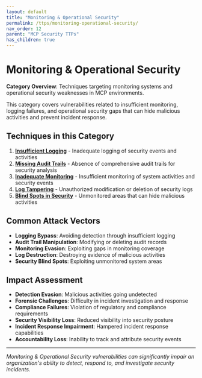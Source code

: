 ```yaml
---
layout: default
title: "Monitoring & Operational Security"
permalink: /ttps/monitoring-operational-security/
nav_order: 12
parent: "MCP Security TTPs"
has_children: true
---
```


# Monitoring & Operational Security

**Category Overview**: Techniques targeting monitoring systems and operational security weaknesses in MCP environments.

This category covers vulnerabilities related to insufficient monitoring, logging failures, and operational security gaps that can hide malicious activities and prevent incident response.

## Techniques in this Category

1. **[Insufficient Logging](insufficient-logging.md)** - Inadequate logging of security events and activities
2. **[Missing Audit Trails](missing-audit-trails.md)** - Absence of comprehensive audit trails for security analysis
3. **[Inadequate Monitoring](inadequate-monitoring.md)** - Insufficient monitoring of system activities and security events
4. **[Log Tampering](log-tampering.md)** - Unauthorized modification or deletion of security logs
5. **[Blind Spots in Security](blind-spots-in-security.md)** - Unmonitored areas that can hide malicious activities

## Common Attack Vectors

- **Logging Bypass**: Avoiding detection through insufficient logging
- **Audit Trail Manipulation**: Modifying or deleting audit records
- **Monitoring Evasion**: Exploiting gaps in monitoring coverage
- **Log Destruction**: Destroying evidence of malicious activities
- **Security Blind Spots**: Exploiting unmonitored system areas

## Impact Assessment

- **Detection Evasion**: Malicious activities going undetected
- **Forensic Challenges**: Difficulty in incident investigation and response
- **Compliance Failures**: Violation of regulatory and compliance requirements
- **Security Visibility Loss**: Reduced visibility into security posture
- **Incident Response Impairment**: Hampered incident response capabilities
- **Accountability Loss**: Inability to track and attribute security events

---

*Monitoring & Operational Security vulnerabilities can significantly impair an organization's ability to detect, respond to, and investigate security incidents.*